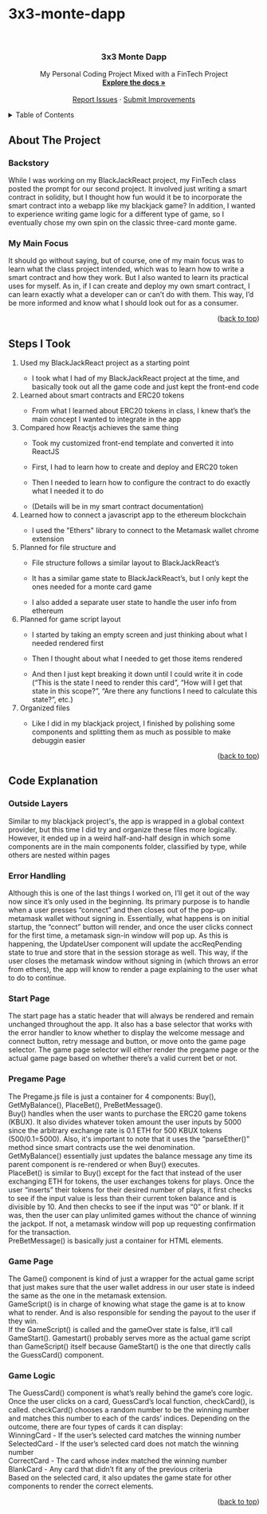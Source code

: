# 3x3-monte-dapp

<div id="top"></div>


<br />

<h3 align="center">3x3 Monte Dapp</h3>

  <p align="center">
    My Personal Coding Project Mixed with a FinTech Project
    <br />
    <a href="https://github.com/SomexJames/3x3-monte-dapp"><strong>Explore the docs »</strong></a>
    <br />
    <br />
    <a href="https://github.com/SomexJames/3x3-monte-dapp/issues">Report Issues</a>
    ·
    <a href="https://github.com/SomexJames/3x3-monte-dapp/issues">Submit Improvements</a>
  </p>
</div>



<!-- TABLE OF CONTENTS -->
<details>
  <summary>Table of Contents</summary>
  <ol>
    <li>
      <a href="#about-the-project">About The Project</a>
      <ul>
        <li><a href="#backstory">Backstory</a></li>
        <li><a href="#my-main-focus">My Main Focus</a></li>
      </ul>
    </li>
    <li><a href="#steps-i-took">Steps I Took</a></li>
    <li>
      <a href="#code-explanation">Code Explanation</a>
      <ul>
        <li><a href="#outside-layers">Outside Layers</a></li>
        <li><a href="#error-handling">Error Handling</a></li>
        <li><a href="#start-page">Start Page</a></li>
        <li><a href="#pregame-page">Pregame Page</a></li>
        <li><a href="#game-page">Game Page</a></li>
        <li><a href="#game-logic">Game Logic</a></li>
      </ul>
    </li>
  </ol>
</details>



<!-- ABOUT THE PROJECT -->
## About The Project

### Backstory
While I was working on my BlackJackReact project, my FinTech class posted the prompt for our second project. It involved just writing a smart contract in solidity, but I thought how fun would it be to incorporate the smart contract into a webapp like my blackjack game? In addition, I wanted to experience writing game logic for a different type of game, so I eventually chose my own spin on the classic three-card monte game.

### My Main Focus
It should go without saying, but of course, one of my main focus was to learn what the class project intended, which was to learn how to write a smart contract and how they work. But I also wanted to learn its practical uses for myself. As in, if I can create and deploy my own smart contract, I can learn exactly what a developer can or can’t do with them. This way, I’d be more informed and know what I should look out for as a consumer.

<p align="right">(<a href="#top">back to top</a>)</p>

<!-- Steps I Took -->
## Steps I Took
<ol>
    <li>Used my BlackJackReact project as a starting point</li>
        <ul><li>I took what I had of my BlackJackReact project at the time, and basically took out all the game code and just kept the front-end code</li></ul>
    <li>Learned about smart contracts and ERC20 tokens</li>
        <ul><li>From what I learned about ERC20 tokens in class, I knew that’s the main concept I wanted to integrate in the app</li></ul>
    <li>Compared how Reactjs achieves the same thing</li>
        <ul><li>Took my customized front-end template and converted it into ReactJS</li></ul>
        <ul><li>First, I had to learn how to create and deploy and ERC20 token</li></ul>
        <ul><li>Then I needed to learn how to configure the contract to do exactly what I needed it to do</li></ul>
        <ul><li>(Details will be in my smart contract documentation)</li></ul>
    <li>Learned how to connect a javascript app to the ethereum blockchain</li>
        <ul><li>I used the "Ethers" library to connect to the Metamask wallet chrome extension</li></ul>
    <li>Planned for file structure and </li>
        <ul><li>File structure follows a similar layout to BlackJackReact’s</li></ul>
        <ul><li>It has a similar game state to BlackJackReact’s, but I only kept the ones needed for a monte card game</li></ul>
        <ul><li>I also added a separate user state to handle the user info from ethereum</li></ul>
    <li>Planned for game script layout</li>
        <ul><li>I started by taking an empty screen and just thinking about what I needed rendered first</li></ul>
        <ul><li>Then I thought about what I needed to get those items rendered</li></ul>
        <ul><li>And then I just kept breaking it down until I could write it in code (“This is the state I need to render this card”, “How will I get that state in this scope?”, “Are there any functions I need to calculate this state?”, etc.)</li></ul>
    <li>Organized files</li>
        <ul><li>Like I did in my blackjack project, I finished by polishing some components and splitting them as much as possible to make debuggin easier</li></ul>
</ol>
<p align="right">(<a href="#top">back to top</a>)</p>

<!-- Code Explanation -->
## Code Explanation

### Outside Layers
Similar to my blackjack project's, the app is wrapped in a global context provider, but this time I did try and organize these files more logically. However, it ended up in a weird half-and-half design in which some components are in the main components folder, classified by type, while others are nested within pages

### Error Handling
Although this is one of the last things I worked on, I’ll get it out of the way now since it’s only used in the beginning. Its primary purpose is to handle when a user presses “connect” and then closes out of the pop-up metamask wallet without signing in. Essentially, what happens is on initial startup, the “connect” button will render, and once the user clicks connect for the first time, a metamask sign-in window will pop up. As this is happening, the UpdateUser component will update the accReqPending state to true and store that in the session storage as well. This way, if the user closes the metamask window without signing in (which throws an error from ethers), the app will know to render a page explaining to the user what to do to continue.

### Start Page
The start page has a static header that will always be rendered and remain unchanged throughout the app. It also has a base selector that works with the error handler to know whether to display the welcome message and connect button, retry message and button, or move onto the game page selector. The game page selector will either render the pregame page or the actual game page based on whether there’s a valid current bet or not.

### Pregame Page
The Pregame.js file is just a container for 4 components: Buy(), GetMyBalance(), PlaceBet(), PreBetMessage().  
Buy() handles when the user wants to purchase the ERC20 game tokens (KBUX). It also divides whatever token amount the user inputs by 5000 since the arbitrary exchange rate is 0.1 ETH for 500 KBUX tokens (500/0.1=5000). Also, it's important to note that it uses the “parseEther()” method since smart contracts use the wei denomination.  
GetMyBalance() essentially just updates the balance message any time its parent component is re-rendered or when Buy() executes.  
PlaceBet() is similar to Buy() except for the fact that instead of the user exchanging ETH for tokens, the user exchanges tokens for plays. Once the user “inserts” their tokens for their desired number of plays, it first checks to see if the input value is less than their current token balance and is divisible by 10. And then checks to see if the input was “0” or blank. If it was, then the user can play unlimited games without the chance of winning the jackpot. If not, a metamask window will pop up requesting confirmation for the transaction.  
PreBetMessage() is basically just a container for HTML elements.

### Game Page
The Game() component is kind of just a wrapper for the actual game script that just makes sure that the user wallet address in our user state is indeed the same as the one in the metamask extension.  
GameScript() is in charge of knowing what stage the game is at to know what to render. And is also responsible for sending the payout to the user if they win.  
If the GameScript() is called and the gameOver state is false, it’ll call GameStart(). Gamestart() probably serves more as the actual game script than GameScript() itself because GameStart() is the one that directly calls the GuessCard() component.

### Game Logic
The GuessCard() component is what’s really behind the game’s core logic. Once the user clicks on a card, GuessCard’s local function, checkCard(), is called. checkCard() chooses a random number to be the winning number and matches this number to each of the cards’ indices. Depending on the outcome, there are four types of cards it can display:  
WinningCard - If the user’s selected card matches the winning number  
SelectedCard - If the user’s selected card does not match the winning number  
CorrectCard - The card whose index matched the winning number  
BlankCard - Any card that didn’t fit any of the previous criteria  
Based on the selected card, it also updates the game state for other components to render the correct elements.

<p align="right">(<a href="#top">back to top</a>)</p>




<!-- MARKDOWN LINKS & IMAGES -->
<!-- https://www.markdownguide.org/basic-syntax/#reference-style-links -->
[contributors-shield]: https://img.shields.io/github/contributors/github_username/repo_name.svg?style=for-the-badge
[contributors-url]: https://github.com/github_username/repo_name/graphs/contributors
[forks-shield]: https://img.shields.io/github/forks/github_username/repo_name.svg?style=for-the-badge
[forks-url]: https://github.com/github_username/repo_name/network/members
[stars-shield]: https://img.shields.io/github/stars/github_username/repo_name.svg?style=for-the-badge
[stars-url]: https://github.com/github_username/repo_name/stargazers
[issues-shield]: https://img.shields.io/github/issues/github_username/repo_name.svg?style=for-the-badge
[issues-url]: https://github.com/github_username/repo_name/issues
[license-shield]: https://img.shields.io/github/license/github_username/repo_name.svg?style=for-the-badge
[license-url]: https://github.com/github_username/repo_name/blob/master/LICENSE.txt
[linkedin-shield]: https://img.shields.io/badge/-LinkedIn-black.svg?style=for-the-badge&logo=linkedin&colorB=555
[linkedin-url]: https://linkedin.com/in/linkedin_username
[product-screenshot]: images/screenshot.png
